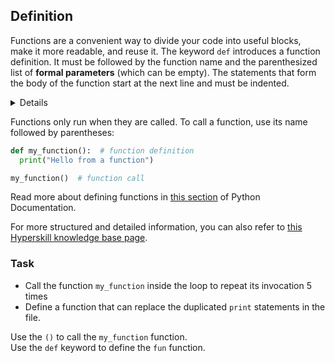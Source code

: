 ## Definition

Functions are a convenient way to divide your code into useful blocks, make it more
readable, and reuse it.
The keyword `def` introduces a function definition.
It must be followed by the function name and the parenthesized list of **formal parameters** (which can be empty).
The statements that form the body of the function start at the next line and must be indented.

<details>
Formal parameters are enclosed in parentheses; they are the variables defined by the function, which receive values when the function is called. The list consists of variable names of all the necessary values for the method. Each formal parameter is separated by a comma. When the method is not accepting any input values, it should have an empty set of parentheses after the method name, e.g., <code>addition()</code>.
</details>

Functions only run when they are called. To call a function, use its name followed by parentheses:

```python
def my_function():  # function definition
  print("Hello from a function")

my_function()  # function call
```

Read more about defining functions in <a href="https://docs.python.org/3/tutorial/controlflow.html#defining-functions">this section</a> of Python Documentation.

For more structured and detailed information, you can also refer to [this Hyperskill knowledge base page](https://hyperskill.org/learn/step/5900?utm_source=jba&utm_medium=jba_courses_links).

### Task
 - Call the function `my_function` inside the loop to repeat its invocation 5 times
 - Define a function that can replace the duplicated `print` statements in the file.  

<div class='hint'>Use the <code>()</code> to call the <code>my_function</code> function.</div>
<div class='hint'>Use the <code>def</code> keyword to define the <code>fun</code> function.</div>
